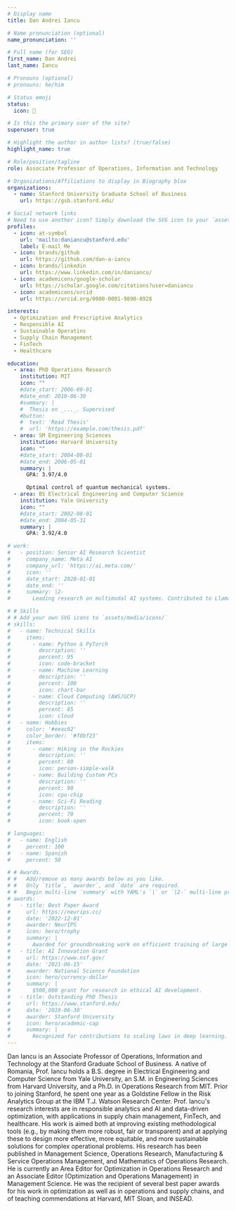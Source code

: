 ```yaml
---
# Display name
title: Dan Andrei Iancu

# Name pronunciation (optional)
name_pronunciation: ''

# Full name (for SEO)
first_name: Dan Andrei
last_name: Iancu

# Pronouns (optional)
# pronouns: he/him

# Status emoji
status:
  icon: 🚀

# Is this the primary user of the site?
superuser: true

# Highlight the author in author lists? (true/false)
highlight_name: true

# Role/position/tagline
role: Associate Professor of Operations, Information and Technology 

# Organizations/Affiliations to display in Biography blox
organizations:
  - name: Stanford University Graduate School of Business
    url: https://gsb.stanford.edu/

# Social network links
# Need to use another icon? Simply download the SVG icon to your `assets/media/icons/` folder.
profiles:
  - icon: at-symbol
    url: 'mailto:daniancu@stanford.edu'
    label: E-mail Me
  - icon: brands/github
    url: https://github.com/dan-a-iancu
  - icon: brands/linkedin
    url: https://www.linkedin.com/in/daniancu/
  - icon: academicons/google-scholar
    url: https://scholar.google.com/citations?user=daniancu
  - icon: academicons/orcid
    url: https://orcid.org/0000-0001-9890-0928

interests:
  - Optimization and Prescriptive Analytics
  - Responsible AI
  - Sustainable Operatins
  - Supply Chain Management
  - FinTech
  - Healthcare

education:
  - area: PhD Operations Research
    institution: MIT
    icon: ""
    #date_start: 2006-09-01
    #date_end: 2010-06-30
    #summary: |
    #  Thesis on _..._. Supervised 
    #button:
    #  text: 'Read Thesis'
    #  url: 'https://example.com/thesis.pdf'
  - area: SM Engineering Sciences
    institution: Harvard University
    icon: ""
    #date_start: 2004-08-01
    #date_end: 2006-05-01
    summary: |
      GPA: 3.97/4.0

      Optimal control of quantum mechanical systems.
  - area: BS Electrical Engineering and Computer Science
    institution: Yale University
    icon: ""
    #date_start: 2002-08-01
    #date_end: 2004-05-31
    summary: |
      GPA: 3.92/4.0

# work:
#   - position: Senior AI Research Scientist
#     company_name: Meta AI
#     company_url: 'https://ai.meta.com/'
#     icon: ''
#     date_start: 2020-01-01
#     date_end: ''
#     summary: |2-
#       Leading research on multimodal AI systems. Contributed to Llama 2 and other open-source models. 50+ citations in 3 years.

# # Skills
# # Add your own SVG icons to `assets/media/icons/`
# skills:
#   - name: Technical Skills
#     items:
#       - name: Python & PyTorch
#         description: ''
#         percent: 95
#         icon: code-bracket
#       - name: Machine Learning
#         description: ''
#         percent: 100
#         icon: chart-bar
#       - name: Cloud Computing (AWS/GCP)
#         description: ''
#         percent: 85
#         icon: cloud
#   - name: Hobbies
#     color: '#eeac02'
#     color_border: '#f0bf23'
#     items:
#       - name: Hiking in the Rockies
#         description: ''
#         percent: 80
#         icon: person-simple-walk
#       - name: Building Custom PCs
#         description: ''
#         percent: 90
#         icon: cpu-chip
#       - name: Sci-Fi Reading
#         description: ''
#         percent: 70
#         icon: book-open

# languages:
#   - name: English
#     percent: 100
#   - name: Spanish
#     percent: 50

# # Awards.
# #   Add/remove as many awards below as you like.
# #   Only `title`, `awarder`, and `date` are required.
# #   Begin multi-line `summary` with YAML's `|` or `|2-` multi-line prefix and indent 2 spaces below.
# awards:
#   - title: Best Paper Award
#     url: https://neurips.cc/
#     date: '2022-12-01'
#     awarder: NeurIPS
#     icon: hero/trophy
#     summary: |
#       Awarded for groundbreaking work on efficient training of large models.
#   - title: AI Innovation Grant
#     url: https://www.nsf.gov/
#     date: '2021-06-15'
#     awarder: National Science Foundation
#     icon: hero/currency-dollar
#     summary: |
#       $500,000 grant for research in ethical AI development.
#   - title: Outstanding PhD Thesis
#     url: https://www.stanford.edu/
#     date: '2019-06-30'
#     awarder: Stanford University
#     icon: hero/academic-cap
#     summary: |
#       Recognized for contributions to scaling laws in deep learning.
---
```


Dan Iancu is an Associate Professor of Operations, Information and Technology at the Stanford Graduate School of Business. A native of Romania, Prof. Iancu holds a B.S. degree in Electrical Engineering and Computer Science from Yale University, an S.M. in Engineering Sciences from Harvard University, and a Ph.D. in Operations Research from MIT. Prior to joining Stanford, he spent one year as a Goldstine Fellow in the Risk Analytics Group at the IBM T.J. Watson Research Center. Prof. Iancu's research interests are in responsible analytics and AI and data-driven optimization, with applications in supply chain management, FinTech, and healthcare. His work is aimed both at improving existing methodological tools (e.g., by making them more robust, fair or transparent) and at applying these to design more effective, more equitable, and more sustainable solutions for complex operational problems. His research has been published in Management Science, Operations Research, Manufacturing & Service Operations Management, and Mathematics of Operations Research. He is currently an Area Editor for Optimization in Operations Research and an Associate Editor (Optimization and Operations Management) in Management Science. He was the recipient of several best paper awards for his work in optimization as well as in operations and supply chains, and of teaching commendations at Harvard, MIT Sloan, and INSEAD.